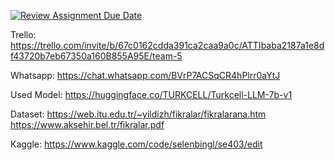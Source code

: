 [![Review Assignment Due Date](https://classroom.github.com/assets/deadline-readme-button-22041afd0340ce965d47ae6ef1cefeee28c7c493a6346c4f15d667ab976d596c.svg)](https://classroom.github.com/a/oZBp5p5Q)

Trello: https://trello.com/invite/b/67c0162cdda391ca2caa9a0c/ATTIbaba2187a1e8df43720b7eb67350a160B855A95E/team-5

Whatsapp:
https://chat.whatsapp.com/BVrP7ACSqCR4hPlrr0aYtJ


Used Model:  https://huggingface.co/TURKCELL/Turkcell-LLM-7b-v1

Dataset:  https://web.itu.edu.tr/~yildizh/fikralar/fikralarana.htm
          https://www.aksehir.bel.tr/fikralar.pdf

Kaggle: https://www.kaggle.com/code/selenbingl/se403/edit
          
